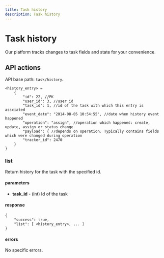 ```yaml
---
title: Task history
description: Task history
---
```


# Task history

Our platform tracks changes to task fields and state for your convenience.

## API actions

API base path: `task/history`.

```json5
<history_entry> =
    {
        "id": 22, //PK
        "user_id": 3, //user id
        "task_id": 1, //id of the task with which this entry is assciated
        "event_date": "2014-08-05 10:54:55", //date when history event happened
        "operation": "assign", //operation which happened: create, update, assign or status_change
        "payload": { //depends on operation. Typically contains fields which were changed during operation
        "tracker_id": 2470
    }
}
```



### list

Return history for the task with the specified id.

#### parameters

* **task_id** - (int) Id of the task

#### response

```json5
{
    "success": true,
    "list": [ <history_entry>, ... ]
}
```

#### errors

No specific errors.
